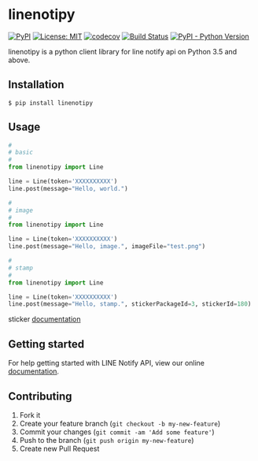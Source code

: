 # linenotipy

[![PyPI](https://img.shields.io/pypi/v/linenotipy)](https://pypi.org/project/linenotipy/)
[![License: MIT](https://img.shields.io/badge/License-MIT-yellow.svg)](https://opensource.org/licenses/MIT)
[![codecov](https://codecov.io/gh/10mohi6/line-notify-python/branch/master/graph/badge.svg)](https://codecov.io/gh/10mohi6/line-notify-python)
[![Build Status](https://travis-ci.com/10mohi6/line-notify-python.svg?branch=master)](https://travis-ci.com/10mohi6/line-notify-python)
[![PyPI - Python Version](https://img.shields.io/pypi/pyversions/linenotipy)](https://pypi.org/project/linenotipy/)

linenotipy is a python client library for line notify api on Python 3.5 and above.


## Installation

    $ pip install linenotipy

## Usage

```python
#
# basic
#
from linenotipy import Line

line = Line(token='XXXXXXXXXX')
line.post(message="Hello, world.")

#
# image
#
from linenotipy import Line

line = Line(token='XXXXXXXXXX')
line.post(message="Hello, image.", imageFile="test.png")

#
# stamp
#
from linenotipy import Line

line = Line(token='XXXXXXXXXX')
line.post(message="Hello, stamp.", stickerPackageId=3, stickerId=180)


```
sticker [documentation](https://devdocs.line.me/files/sticker_list.pdf)


## Getting started

For help getting started with LINE Notify API, view our online [documentation](https://notify-bot.line.me/doc/en/).


## Contributing

1. Fork it
2. Create your feature branch (`git checkout -b my-new-feature`)
3. Commit your changes (`git commit -am 'Add some feature'`)
4. Push to the branch (`git push origin my-new-feature`)
5. Create new Pull Request